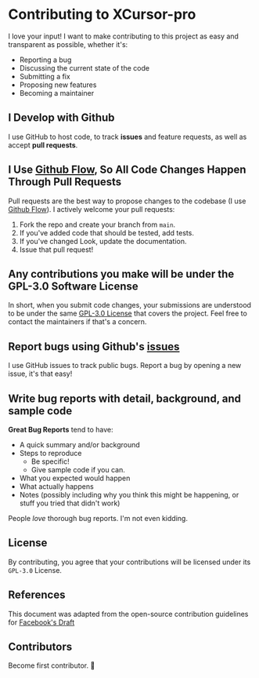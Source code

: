 # Contributing to XCursor-pro

I love your input! I want to make contributing to this project as easy and transparent as possible, whether it's:

-   Reporting a bug
-   Discussing the current state of the code
-   Submitting a fix
-   Proposing new features
-   Becoming a maintainer

## I Develop with Github

I use GitHub to host code, to track **issues** and feature requests, as well as accept **pull requests**.

## I Use [Github Flow](https://guides.github.com/introduction/flow/index.html), So All Code Changes Happen Through Pull Requests

Pull requests are the best way to propose changes to the codebase (I use [Github Flow](https://guides.github.com/introduction/flow/index.html)). I actively welcome your pull requests:

1. Fork the repo and create your branch from `main`.
2. If you've added code that should be tested, add tests.
3. If you've changed Look, update the documentation.
4. Issue that pull request!

## Any contributions you make will be under the GPL-3.0 Software License

In short, when you submit code changes, your submissions are understood to be under the same [GPL-3.0 License](https://www.gnu.org/licenses/gpl-3.0.en.html) that covers the project. Feel free to contact the maintainers if that's a concern.

## Report bugs using Github's [issues](https://github.com/ful1e5/XCursor-pro/issues)

I use GitHub issues to track public bugs. Report a bug by opening a new issue, it's that easy!

## Write bug reports with detail, background, and sample code

**Great Bug Reports** tend to have:

-   A quick summary and/or background
-   Steps to reproduce
    -   Be specific!
    -   Give sample code if you can.
-   What you expected would happen
-   What actually happens
-   Notes (possibly including why you think this might be happening, or stuff you tried that didn't work)

People _love_ thorough bug reports. I'm not even kidding.

## License

By contributing, you agree that your contributions will be licensed under its `GPL-3.0` License.

## References

This document was adapted from the open-source contribution guidelines for [Facebook's Draft](https://github.com/facebook/draft-js/blob/a9316a723f9e918afde44dea68b5f9f39b7d9b00/CONTRIBUTING.md)

## Contributors

Become first contributor. 🤗
